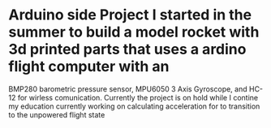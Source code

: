 # Arduino side Project I started in the summer to build a model rocket with 3d printed parts that uses a ardino flight computer with an 
BMP280 barometric pressure sensor, MPU6050 3 Axis Gyroscope, and HC-12 for wirless comunication. Currently the project is on hold while I
contine my education currently working on calculating acceleration for to transition to the unpowered flight state

